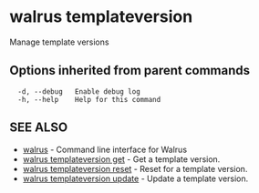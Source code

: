 # walrus templateversion

Manage template versions

## Options inherited from parent commands

```
  -d, --debug   Enable debug log
  -h, --help    Help for this command
```

## SEE ALSO

* [walrus](../walrus)	 - Command line interface for Walrus
* [walrus templateversion get](walrus_templateversion_get)	 - Get a template version.
* [walrus templateversion reset](walrus_templateversion_reset)	 - Reset for a template version.
* [walrus templateversion update](walrus_templateversion_update)	 - Update a template version.


